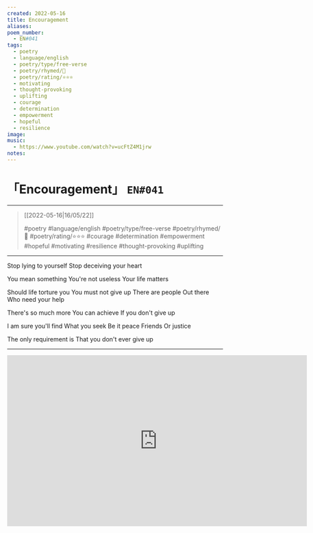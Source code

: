 ```yaml
---
created: 2022-05-16
title: Encouragement
aliases:
poem_number:
  - EN#041
tags:
  - poetry
  - language/english
  - poetry/type/free-verse
  - poetry/rhymed/🔴
  - poetry/rating/⭐⭐⭐
  - motivating
  - thought-provoking
  - uplifting
  - courage
  - determination
  - empowerment
  - hopeful
  - resilience
image:
music:
  - https://www.youtube.com/watch?v=ucFtZ4M1jrw
notes:
---
```

# 「Encouragement」 `EN#041`

---

> [[2022-05-16|16/05/22]]
> 
> #poetry 
> #language/english 
> #poetry/type/free-verse 
> #poetry/rhymed/🔴 
> #poetry/rating/⭐⭐⭐ 
> #courage #determination #empowerment #hopeful #motivating #resilience #thought-provoking #uplifting 

---

Stop lying to yourself
Stop deceiving your heart

You mean something
You're not useless
Your life matters

Should life torture you
You must not give up
There are people
   Out there
Who need your help

There's so much more
You can achieve
If you don't give up

I am sure you'll find
What you seek
Be it peace
   Friends
Or justice

The only requirement is
That you don't ever give up

---

<iframe width="700" height="400" src="https://www.youtube-nocookie.com/embed/ucFtZ4M1jrw?si=iKFuA8FoLG5zyhNE" title="YouTube video player" frameborder="0" allow="accelerometer; autoplay; clipboard-write; encrypted-media; gyroscope; picture-in-picture; web-share" referrerpolicy="strict-origin-when-cross-origin" allowfullscreen></iframe>